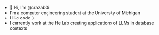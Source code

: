 - 👋 Hi, I’m @crazab0i
- I'm a computer engineering student at the University of Michigan
- I like code :)
- I currently work at the He Lab creating applications of LLMs in database contexts
